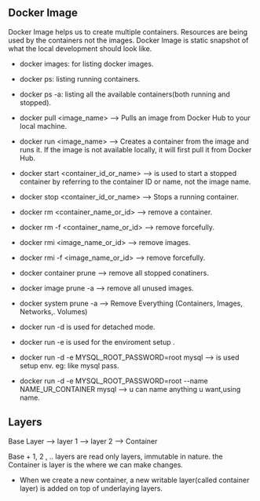 ## Docker Image

Docker Image helps us to create multiple containers.
Resources are being used by the containers not the images.
Docker Image is static snapshot of what the local development should look like. 

* docker images: for listing docker images.  
* docker ps: listing running containers. 
* docker ps -a: listing all the available containers(both running and stopped).


* docker pull <image_name> --> Pulls an image from Docker Hub to your local machine.
* docker run <image_name> --> Creates a container from the image and runs it. If the image is not available locally, it will first pull it from Docker Hub.
* docker start <container_id_or_name> --> is used to start a stopped container by referring to the container ID or name, not the image name.
* docker stop <container_id_or_name> --> Stops a running container.
* docker rm <container_name_or_id> --> remove a container.
* docker rm -f <container_name_or_id> --> remove forcefully.
* docker rmi <image_name_or_id> --> remove images.
* docker rmi -f <image_name_or_id> --> remove forcefully.
* docker container prune --> remove all stopped conatiners.
* docker image prune -a --> remove all unused images.
* docker system prune -a --> Remove Everything (Containers, Images, Networks,.  Volumes)


* docker run -d is used for detached mode.
* docker run -e is used for the enviroment setup .
* docker run -d -e MYSQL_ROOT_PASSWORD=root mysql --> is used setup env.
eg: like mysql pass.
* docker run -d -e MYSQL_ROOT_PASSWORD=root --name NAME_UR_CONTAINER mysql --> u can name anything u want,using name.


## Layers

Base Layer --> layer 1 --> layer 2 --> Container

Base + 1, 2 , .. layers are read only layers, immutable in nature.
the Container is layer is the where we can make changes.
* When we create  a new container, a new writable layer(called container layer) is added on top of underlaying layers.  